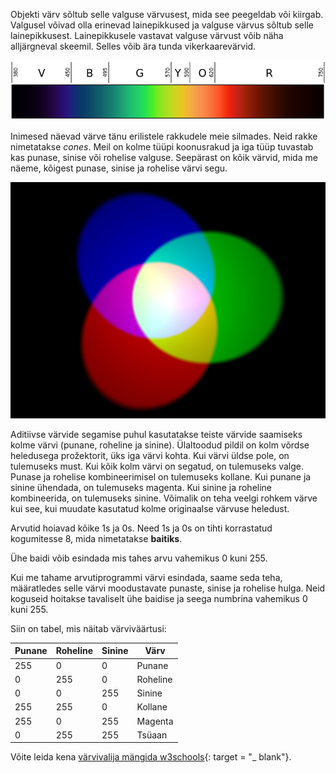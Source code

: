 Objekti värv sõltub selle valguse värvusest, mida see peegeldab või kiirgab. Valgusel võivad olla erinevad lainepikkused ja valguse värvus sõltub selle lainepikkusest. Lainepikkusele vastavat valguse värvust võib näha alljärgneval skeemil. Selles võib ära tunda vikerkaarevärvid.

![Nähtava valguse spekter](images/linear-visible-spectrum.png)

Inimesed näevad värve tänu erilistele rakkudele meie silmades. Neid rakke nimetatakse *cones*. Meil on kolme tüüpi koonusrakud ja iga tüüp tuvastab kas punase, sinise või rohelise valguse. Seepärast on kõik värvid, mida me näeme, kõigest punase, sinise ja rohelise värvi segu.

![Aditiivne värvide segamine](images/additive-colour-mixing.png)

Aditiivse värvide segamise puhul kasutatakse teiste värvide saamiseks kolme värvi (punane, roheline ja sinine). Ülaltoodud pildil on kolm võrdse heledusega prožektorit, üks iga värvi kohta. Kui värvi üldse pole, on tulemuseks must. Kui kõik kolm värvi on segatud, on tulemuseks valge. Punase ja rohelise kombineerimisel on tulemuseks kollane. Kui punane ja sinine ühendada, on tulemuseks magenta. Kui sinine ja roheline kombineerida, on tulemuseks sinine. Võimalik on teha veelgi rohkem värve kui see, kui muudate kasutatud kolme originaalse värvuse heledust.

Arvutid hoiavad kõike 1s ja 0s. Need 1s ja 0s on tihti korrastatud kogumitesse 8, mida nimetatakse **baitiks**.

Ühe baidi võib esindada mis tahes arvu vahemikus 0 kuni 255.

Kui me tahame arvutiprogrammi värvi esindada, saame seda teha, määratledes selle värvi moodustavate punaste, sinise ja rohelise hulga. Neid koguseid hoitakse tavaliselt ühe baidise ja seega numbrina vahemikus 0 kuni 255.

Siin on tabel, mis näitab värviväärtusi:

| Punane | Roheline | Sinine | Värv     |
| ------ | -------- | ------ | -------- |
| 255    | 0        | 0      | Punane   |
| 0      | 255      | 0      | Roheline |
| 0      | 0        | 255    | Sinine   |
| 255    | 255      | 0      | Kollane  |
| 255    | 0        | 255    | Magenta  |
| 0      | 255      | 255    | Tsüaan   |

Võite leida kena [värvivalija mängida w3schools](https://www.w3schools.com/colors/colors_rgb.asp){: target = "_ blank"}.